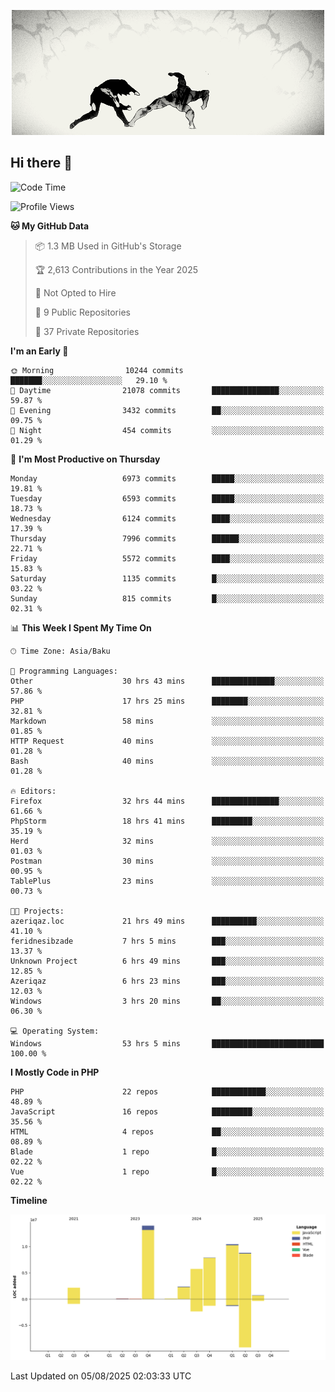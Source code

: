 <!--WALLPAPER-->
<p align='center'>
  <img src='assets/wallpapers/19.gif' alt='Banner'>
</p>
<!--/WALLPAPER-->

## Hi there 👋

<!--START_SECTION:waka-->
![Code Time](http://img.shields.io/badge/Code%20Time-44%20hrs%2027%20mins-blue)

![Profile Views](http://img.shields.io/badge/Profile%20Views-0-blue)

**🐱 My GitHub Data** 

> 📦 1.3 MB Used in GitHub's Storage 
 > 
> 🏆 2,613 Contributions in the Year 2025
 > 
> 🚫 Not Opted to Hire
 > 
> 📜 9 Public Repositories 
 > 
> 🔑 37 Private Repositories 
 > 
**I'm an Early 🐤** 

```text
🌞 Morning                10244 commits       ███████░░░░░░░░░░░░░░░░░░   29.10 % 
🌆 Daytime                21078 commits       ███████████████░░░░░░░░░░   59.87 % 
🌃 Evening                3432 commits        ██░░░░░░░░░░░░░░░░░░░░░░░   09.75 % 
🌙 Night                  454 commits         ░░░░░░░░░░░░░░░░░░░░░░░░░   01.29 % 
```
📅 **I'm Most Productive on Thursday** 

```text
Monday                   6973 commits        █████░░░░░░░░░░░░░░░░░░░░   19.81 % 
Tuesday                  6593 commits        █████░░░░░░░░░░░░░░░░░░░░   18.73 % 
Wednesday                6124 commits        ████░░░░░░░░░░░░░░░░░░░░░   17.39 % 
Thursday                 7996 commits        ██████░░░░░░░░░░░░░░░░░░░   22.71 % 
Friday                   5572 commits        ████░░░░░░░░░░░░░░░░░░░░░   15.83 % 
Saturday                 1135 commits        █░░░░░░░░░░░░░░░░░░░░░░░░   03.22 % 
Sunday                   815 commits         █░░░░░░░░░░░░░░░░░░░░░░░░   02.31 % 
```


📊 **This Week I Spent My Time On** 

```text
🕑︎ Time Zone: Asia/Baku

💬 Programming Languages: 
Other                    30 hrs 43 mins      ██████████████░░░░░░░░░░░   57.86 % 
PHP                      17 hrs 25 mins      ████████░░░░░░░░░░░░░░░░░   32.81 % 
Markdown                 58 mins             ░░░░░░░░░░░░░░░░░░░░░░░░░   01.85 % 
HTTP Request             40 mins             ░░░░░░░░░░░░░░░░░░░░░░░░░   01.28 % 
Bash                     40 mins             ░░░░░░░░░░░░░░░░░░░░░░░░░   01.28 % 

🔥 Editors: 
Firefox                  32 hrs 44 mins      ███████████████░░░░░░░░░░   61.66 % 
PhpStorm                 18 hrs 41 mins      █████████░░░░░░░░░░░░░░░░   35.19 % 
Herd                     32 mins             ░░░░░░░░░░░░░░░░░░░░░░░░░   01.03 % 
Postman                  30 mins             ░░░░░░░░░░░░░░░░░░░░░░░░░   00.95 % 
TablePlus                23 mins             ░░░░░░░░░░░░░░░░░░░░░░░░░   00.73 % 

🐱‍💻 Projects: 
azeriqaz.loc             21 hrs 49 mins      ██████████░░░░░░░░░░░░░░░   41.10 % 
feridnesibzade           7 hrs 5 mins        ███░░░░░░░░░░░░░░░░░░░░░░   13.37 % 
Unknown Project          6 hrs 49 mins       ███░░░░░░░░░░░░░░░░░░░░░░   12.85 % 
Azeriqaz                 6 hrs 23 mins       ███░░░░░░░░░░░░░░░░░░░░░░   12.03 % 
Windows                  3 hrs 20 mins       ██░░░░░░░░░░░░░░░░░░░░░░░   06.30 % 

💻 Operating System: 
Windows                  53 hrs 5 mins       █████████████████████████   100.00 % 
```

**I Mostly Code in PHP** 

```text
PHP                      22 repos            ████████████░░░░░░░░░░░░░   48.89 % 
JavaScript               16 repos            █████████░░░░░░░░░░░░░░░░   35.56 % 
HTML                     4 repos             ██░░░░░░░░░░░░░░░░░░░░░░░   08.89 % 
Blade                    1 repo              █░░░░░░░░░░░░░░░░░░░░░░░░   02.22 % 
Vue                      1 repo              █░░░░░░░░░░░░░░░░░░░░░░░░   02.22 % 
```



**Timeline**

![Lines of Code chart](https://raw.githubusercontent.com/feridnesibzade/feridnesibzade/main/assets/bar_graph.png)


 Last Updated on 05/08/2025 02:03:33 UTC
<!--END_SECTION:waka-->
